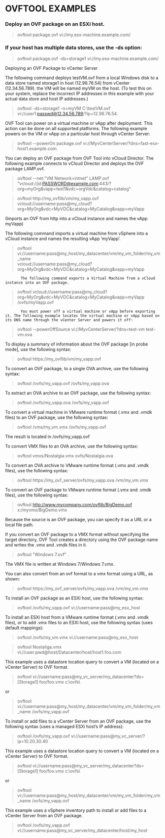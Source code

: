 # OVFTOOL EXAMPLES


### Deploy an OVF package on an ESXi host.

> ovftool package.ovf vi://my.esx-machine.example.com/

### If your host has multiple data stores, use the -ds option:

> ovftool package.ovf -ds=storage1 vi://my.esx-machine.example.com/ 

Deploying an OVF Package to vCenter Server

The following command deploys testVM.ovf from a local Windows disk to a data store named storage1 in host (12.98.76.54) from vCenter (12.34.56.789). the VM will be named myVM on the host. (To test this on your system, replace the incorrect IP addresses in this example with your actual data store and host IP addresses.)

> ovftool -ds=storage1 -n=myVM C:\testVM.ovf vi://user1:passwd@12.34.56.789/?ip=12.98.76.54.

OVF Tool can power on a virtual machine or vApp after deployment. This action can be done on all supported platforms. The following example powers on the VM or vApp on a particular host through vCenter Server:

> ovftool --powerOn package.ovf vi://MyvCenterServer/?dns=fast-esx-host1.example.com. 

You can deploy an OVF package from OVF Tool into vCloud Director. The following example connects to vCloud Director and deploys the OVF package LAMP.ovf.

> ovftool --net:"VM Network=intnet" LAMP.ovf "vcloud://jd:PASSWORD@example.com:443/? org=myOrg&vapp=test1&vdc=orgVdc&catalog=catalog" 


> ovftool http://my_ovflib/vm/my_vapp.ovf \
           vcloud://username:pass@my_cloud?org=MyOrg&vdc=MyVDC&catalog=MyCatalog&vapp=myVapp

(Imports an OVF from http into a vCloud instance and names the vApp myVapp) 

The following command imports a virtual machine from vSphere into a vCloud instance and names the resulting vApp ‘myVapp’.

> ovftool vi://username:pass@my_host/my_datacenter/vm/my_vm_folder/my_vm_name \
           vcloud://username:pass@my_cloud?org=MyOrg&vdc=MyVDC&catalog=MyCatalog&vapp=myVapp
           
           The following command exports a Virtual Machine from a vCloud instance into an OVF package.

> ovftool vcloud://username:pass@my_cloud?org=MyOrg&vdc=MyVDC&catalog=MyCatalog&vapp=myVapp \
           /ovfs/myVapp.ovf
           
           You must power off a virtual machine or vApp before exporting it. The following example locates the virtual machine or vApp based on its DNS name through the vCenter Server and powers it off:

> ovftool --powerOffSource vi://MyvCenterServer/?dns=test-vm test-vm.ova 

To display a summary of information about the OVF package [in probe mode], use the following syntax:

> ovftool https://my_ovflib/vm/my_vapp.ovf 




To convert an OVF package, to a single OVA archive, use the following syntax:

> ovftool  /ovfs/my_vapp.ovf /ovfs/my_vapp.ova

To extract an OVA archive to an OVF package, use the following syntax:

> ovftool  /ovfs/my_vapp.ova /ovfs/my_vapp.ovf


To convert a virtual machine in VMware runtime format (.vmx and .vmdk files) to an OVF package, use the following syntax:

> ovftool /vms/my_vm.vmx /ovfs/my_vapp.ovf

The result is located in /ovfs/my_vapp.ovf

To convert VMX files to an OVA archive, use the following syntax:

> ovftool vmxs/Nostalgia.vmx ovfs/Nostalgia.ova

To convert an OVA archive to VMware runtime format (.vmx and .vmdk files), use the following syntax:

> ovftool https://my_ovf_server/ovfs/my_vapp.ova /vm/my_vm.vmx


To convert an OVF package to VMware runtime format (.vmx and .vmdk files), use the following syntax:

> ovftool http://www.mycompany.com/ovflib/BigDemo.ovf x:/myvms/BigDemo.vmx

Because the source is an OVF package, you can specify it as a URL or a local file path.

If you convert an OVF package to a VMX format without specifying the target directory, OVF Tool creates a directory using the OVF package name and writes the .vmx and .vmdk files in it.

> ovftool "Windows 7.ovf" .

The VMX file is written at Windows 7/Windows 7.vmx.

You can also convert from an ovf format to a vmx format using a URL, as shown:

> ovftool https://my_ovf_server/ovfs/my_vapp.ova /vm/my_vm.vmx

To install an OVF package as an ESXi host, use the following syntax:

> ovftool /ovfs/my_vapp.ovf vi://username:pass@my_esx_host

To install an ESXi host from a VMware runtime format (.vmx and .vmdk files), or to add .vmx files to an ESXi host, use the following syntax (uses default mappings):

> ovftool /ovfs/my_vm.vmx vi://username:pass@my_esx_host

> ovftool Nostaliga.vmx vi://user:pwd@host/Datacenter/host/host1.foo.com


This example uses a datastore location query to convert a VM (located on a vCenter Server) to OVF format.

> ovftool vi://username:pass@my_vc_server/my_datacenter?ds=[Storage1] foo/foo.vmx c:\ovfs\

or

> ovftool vi://username:pass@my_host/my_datacenter/vm/my_vm_folder/my_vm_name /ovfs/my_vapp.ovf

To install or add files to a vCenter Server from an OVF package, use the following syntax (uses a managed ESXi host’s IP address):

> ovftool /ovfs/my_vapp.ovf vi://username:pass@my_vc_server/?ip=10.20.30.40


This example uses a datastore location query to convert a VM (located on a vCenter Server) to OVF format.

> ovftool vi://username:pass@my_vc_server/my_datacenter?ds=[Storage1] foo/foo.vmx c:\ovfs\

or

> ovftool vi://username:pass@my_host/my_datacenter/vm/my_vm_folder/my_vm_name /ovfs/my_vapp.ovf


This example uses a vSphere inventory path to install or add files to a vCenter Server from an OVF package.

> ovftool /ovfs/my_vapp.ovf vi://username:pass@my_vc_server/my_datacenter/host/my_host

